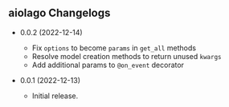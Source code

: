 ## aiolago Changelogs

- 0.0.2 (2022-12-14)
  - Fix `options` to become `params` in `get_all` methods
  - Resolve model creation methods to return unused `kwargs`
  - Add additional params to `@on_event` decorator  

- 0.0.1 (2022-12-13)
    - Initial release.